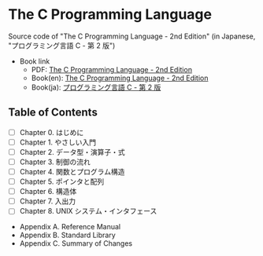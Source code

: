 # The C Programming Language

Source code of "The C Programming Language - 2nd Edition" (in Japanese, "プログラミング言語 C - 第 2 版")

- Book link
  - PDF: [The C Programming Language - 2nd Edition](https://kremlin.cc/k&r.pdf)
  - Book(en): [The C Programming Language - 2nd Edition](https://www.amazon.co.jp/Programming-Language-Brian-W-Kernighan/dp/7111196260)
  - Book(ja): [プログラミング言語 C - 第 2 版](https://www.amazon.co.jp/%E3%83%97%E3%83%AD%E3%82%B0%E3%83%A9%E3%83%9F%E3%83%B3%E3%82%B0%E8%A8%80%E8%AA%9EC-%E7%AC%AC2%E7%89%88-ANSI%E8%A6%8F%E6%A0%BC%E6%BA%96%E6%8B%A0-B-W-%E3%82%AB%E3%83%BC%E3%83%8B%E3%83%8F%E3%83%B3/dp/4320026926/ref=pd_bxgy_img_1/355-2711531-8049409?pd_rd_w=RquaN&pf_rd_p=d8f6e0ab-48ef-4eca-99d5-60d97e927468&pf_rd_r=S4YEGDMMQ8Q0P0K2KW5A&pd_rd_r=b1c1f6df-819b-4e01-8ec8-c12ac6e6e2cc&pd_rd_wg=OxKKp&pd_rd_i=4320026926&psc=1)

## Table of Contents

- [ ] Chapter 0. はじめに
- [ ] Chapter 1. やさしい入門
- [ ] Chapter 2. データ型・演算子・式
- [ ] Chapter 3. 制御の流れ
- [ ] Chapter 4. 関数とプログラム構造
- [ ] Chapter 5. ポインタと配列
- [ ] Chapter 6. 構造体
- [ ] Chapter 7. 入出力
- [ ] Chapter 8. UNIX システム・インタフェース
- Appendix A. Reference Manual
- Appendix B. Standard Library
- Appendix C. Summary of Changes
